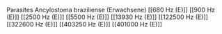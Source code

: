 Parasites Ancylostoma braziliense (Erwachsene)
[[680 Hz (E)]]
[[900 Hz (E)]]
[[2500 Hz (E)]]
[[5500 Hz (E)]]
[[13930 Hz (E)]]
[[122500 Hz (E)]]
[[322600 Hz (E)]]
[[403250 Hz (E)]]
[[401000 Hz (E)]]